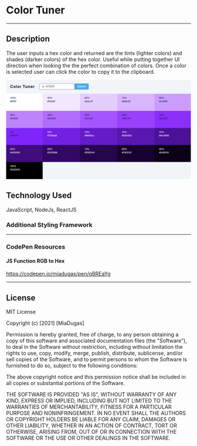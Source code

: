 # Color Tuner

<hr>

## Description
The user inputs a hex color and returned are the tints (lighter colors) and shades (darker colors) of the hex color. Useful while putting together UI direction when looking the the perfect combination of colors. Once a color is selected user can click the color to copy it to the clipboard.


![Main View](https://github.com/miadugas/color-tuner/blob/main/color-tuner.png)


## Technology Used
JavaScript, NodeJs, ReactJS 

### Additional Styling Framework

<hr>

### CodePen Resources
#### JS Function RGB to Hex
https://codepen.io/miadugas/pen/qBREaYg



<hr>

## License

MIT License

Copyright (c) [2021] [MiaDugas]

Permission is hereby granted, free of charge, to any person obtaining a copy
of this software and associated documentation files (the "Software"), to deal
in the Software without restriction, including without limitation the rights
to use, copy, modify, merge, publish, distribute, sublicense, and/or sell
copies of the Software, and to permit persons to whom the Software is
furnished to do so, subject to the following conditions:

The above copyright notice and this permission notice shall be included in all
copies or substantial portions of the Software.

THE SOFTWARE IS PROVIDED "AS IS", WITHOUT WARRANTY OF ANY KIND, EXPRESS OR
IMPLIED, INCLUDING BUT NOT LIMITED TO THE WARRANTIES OF MERCHANTABILITY,
FITNESS FOR A PARTICULAR PURPOSE AND NONINFRINGEMENT. IN NO EVENT SHALL THE
AUTHORS OR COPYRIGHT HOLDERS BE LIABLE FOR ANY CLAIM, DAMAGES OR OTHER
LIABILITY, WHETHER IN AN ACTION OF CONTRACT, TORT OR OTHERWISE, ARISING FROM,
OUT OF OR IN CONNECTION WITH THE SOFTWARE OR THE USE OR OTHER DEALINGS IN THE
SOFTWARE.
